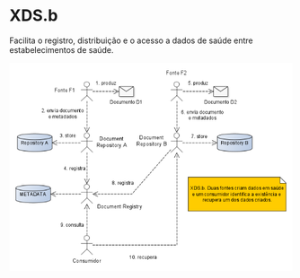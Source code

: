 # XDS.b

Facilita o registro, distribuição e o acesso a dados de saúde
entre estabelecimentos de saúde.

![xds.b](../../../static/img/xds.b.png)
